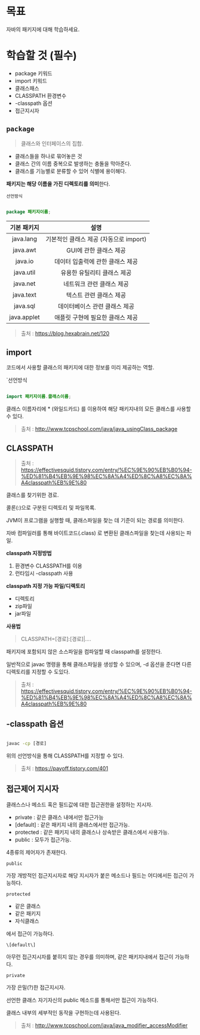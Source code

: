 # 목표
자바의 패키지에 대해 학습하세요.

# 학습할 것 (필수)
- package 키워드
- import 키워드
- 클래스패스
- CLASSPATH 환경변수
- -classpath 옵션
- 접근지시자

## `package`

> 클래스와 인터페이스의 집합.

- 클래스들을 하나로 묶어놓은 것
- 클래스 간의 이름 중복으로 발생하는 충돌을 막아준다.
- 클래스를 기능별로 분류할 수 있어 식별에 용이해다.

**패키지는 해당 이름을 가진 디렉토리를 의미**한다.


`선언방식`
~~~java

package 패키지이름;

~~~

|  기본 패키지 |                  설명                   |
|:------------:|:---------------------------------------:|
|  java.lang   | 기본적인 클래스 제공 (자동으로 import)  |
|    java.awt  |          GUI에 관한 클래스 제공         |
|    java.io   |     데이터 입출력에 관한 클래스 제공    |
|   java.util  |        유용한 유틸리티 클래스 제공      |
|    java.net  |        네트워크 관련 클래스 제공        |
|  java.text   |          텍스트 관련 클래스 제공        |
|    java.sql  |      데이터베이스 관련 클래스 제공      |
|  java.applet |     애플릿 구현에 필요한 클래스 제공    |

> 출처 : https://blog.hexabrain.net/120

## import 

코드에서 사용할 클래스의 패키지에 대한 정보를 미리 제공하는 역할.

`선언방식
~~~java

import 패키지이름.클래스이름;

~~~

클래스 이름자리에 * (와일드카드) 를 이용하여 해당 패키지내의 모든 클래스를 사용할 수 있다.

> 출처 : http://www.tcpschool.com/java/java_usingClass_package

## CLASSPATH

> 출처 : https://effectivesquid.tistory.com/entry/%EC%9E%90%EB%B0%94-%ED%81%B4%EB%9E%98%EC%8A%A4%ED%8C%A8%EC%8A%A4classpath%EB%9E%80

클래스를 찾기위한 경로.

콜론(:)으로 구분된 디렉토리 및 파일목록.

JVM이 프로그램을 실행할 때, 클래스파일을 찾는 데 기준이 되는 경로를 의미한다.

자바 컴파일러를 통해 바이트코드(.class) 로 변환된 클래스파일을 찾는데 사용되는 파일.


**classpath 지정방법**

1. 환경변수 CLASSPATH를 이용
2. 런타임시 -classpath 사용

**classpath 지정 가능 파일/디렉토리**

- 디렉토리
- zip파일
- jar파일

**사용법**

> CLASSPATH=\[경로\]:\[경로\]|....

패키지에 포함되지 않은 소스파일을 컴파일할 때 classpath를 설정한다.

일반적으로 javac 명령을 통해 클래스파일을 생성할 수 있으며, -d 옵션을 준다면 다른 디렉토리를 지정할 수 도있다.

> 출처 : https://effectivesquid.tistory.com/entry/%EC%9E%90%EB%B0%94-%ED%81%B4%EB%9E%98%EC%8A%A4%ED%8C%A8%EC%8A%A4classpath%EB%9E%80


## -classpath 옵션

~~~cmd

javac -cp [경로]

~~~

위의 선언방식을 통해 CLASSPATH를 지정할 수 있다.

> 출처 : https://payoff.tistory.com/401

## 접근제어 지시자

클래스스나 메소드 혹은 필드값에 대한 접근권한을 설정하는 지시자.

- private : 같은 클래스 내에서만 접근가능
- \[default\] : 같은 패키지 내의 클래스에서만 접근가능.
- protected : 같은 패키지 내의 클래스나 상속받은 클래스에서 사용가능.
- public : 모두가 접근가능.

4종류의 제어자가 존재한다.

`public`

가장 개방적인 접근지시자로 해당 지시자가 붙은 메소드나 필드는 어디에서든 접근이 가능하다.

`protected`

- 같은 클래스
- 같은 패키지
- 자식클래스

에서 접근이 가능하다.

`\[default\]`

아무런 접근지시자를 붙히지 않는 경우를 의미하며, 같은 패키지내에서 접근이 가능하다.

`private`

가장 은밀(?)한 접근지시자.

선언한 클래스 자기자신의 public 메소드를 통해서만 접근이 가능하다.

클래스 내부의 세부적인 동작을 구현하는데 사용된다.

> 출처 : http://www.tcpschool.com/java/java_modifier_accessModifier

